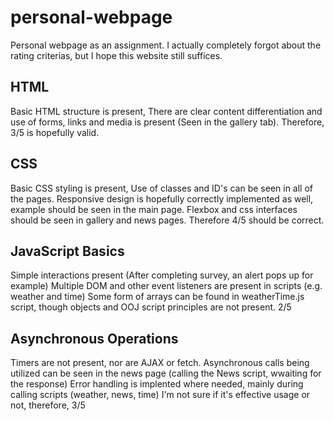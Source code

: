 # personal-webpage
Personal webpage as an assignment. I actually completely forgot about the rating criterias, but I hope this website still suffices.

## HTML
Basic HTML structure is present, 
There are clear content differentiation
and use of forms, links and media is present (Seen in the gallery tab).
Therefore, 3/5 is hopefully valid.

## CSS
Basic CSS styling is present,
Use of classes and ID's can be seen in all of the pages.
Responsive design is hopefully correctly implemented as well, example should be seen in the main page.
Flexbox and css interfaces should be seen in gallery and news pages.
Therefore 4/5 should be correct.

## JavaScript Basics
Simple interactions present (After completing survey, an alert pops up for example)
Multiple DOM and other event listeners are present in scripts (e.g. weather and time)
Some form of arrays can be found in weatherTime.js script, though objects and OOJ script principles are not present.
2/5

## Asynchronous Operations
Timers are not present, nor are AJAX or fetch.
Asynchronous calls being utilized can be seen in the news page (calling the News script, wwaiting for the response)
Error handling is implented where needed, mainly during calling scripts (weather, news, time)
I'm not sure if it's effective usage or not, therefore, 3/5
